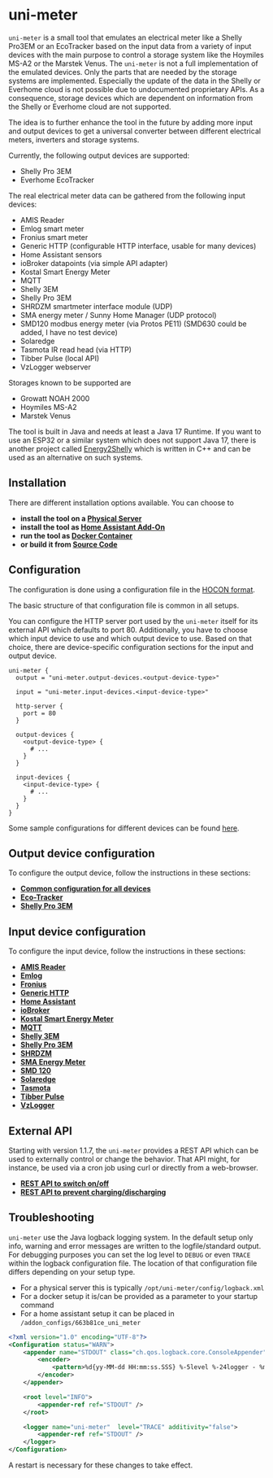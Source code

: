 # uni-meter

`uni-meter` is a small tool that emulates an electrical meter like a Shelly Pro3EM or an EcoTracker based on the
input data from a variety of input devices with the main purpose to control a storage system like the Hoymiles MS-A2
or the Marstek Venus. The `uni-meter` is not a full implementation of the emulated devices. Only the parts that are
needed by the storage systems are implemented. Especially the update of the data in the Shelly or Everhome cloud 
is not possible due to undocumented proprietary APIs. As a consequence, storage devices which are dependent on 
information from the Shelly or Everhome cloud are not supported.

The idea is to further enhance the tool in the future by adding more input and output devices to get a universal
converter between different electrical meters, inverters and storage systems.

Currently, the following output devices are supported:

* Shelly Pro 3EM
* Everhome EcoTracker

The real electrical meter data can be gathered from the following input devices:

- AMIS Reader
- Emlog smart meter
- Fronius smart meter
- Generic HTTP (configurable HTTP interface, usable for many devices)
- Home Assistant sensors
- ioBroker datapoints (via simple API adapter)
- Kostal Smart Energy Meter
- MQTT
- Shelly 3EM
- Shelly Pro 3EM
- SHRDZM smartmeter interface module (UDP)
- SMA energy meter / Sunny Home Manager (UDP protocol)
- SMD120 modbus energy meter (via Protos PE11) (SMD630 could be added, I have no test device)
- Solaredge
- Tasmota IR read head (via HTTP)
- Tibber Pulse (local API) 
- VzLogger webserver

Storages known to be supported are

* Growatt NOAH 2000
* Hoymiles MS-A2
* Marstek Venus

The tool is built in Java and needs at least a Java 17 Runtime. If you want to use an ESP32 or a similar system which 
does not support Java 17, there is another project called [Energy2Shelly](https://github.com/TheRealMoeder/Energy2Shelly_ESP) which is written in C++ and can be used 
as an alternative on such systems. 

## Installation

There are different installation options available. You can choose to 

* **install the tool on a [Physical Server](doc/install/BareMetal.md)**
* **install the tool as [Home Assistant Add-On](doc/install/HomeAssistant.md)**
* **run the tool as [Docker Container](doc/install/Docker.md)**
* **or build it from [Source Code](doc/install/Building.md)** 

## Configuration

The configuration is done using a configuration file in the [HOCON format](https://github.com/lightbend/config/blob/main/HOCON.md). 

The basic structure of that configuration file is common in all setups.

You can configure the HTTP server port used by the ``uni-meter`` itself for its external API which defaults to port 80. 
Additionally, you have to choose which input device to use and which output device to use. Based on that choice, there 
are device-specific configuration sections for the input and output device. 

```hocon
uni-meter {
  output = "uni-meter.output-devices.<output-device-type>"
  
  input = "uni-meter.input-devices.<input-device-type>"

  http-server {
    port = 80
  }
  
  output-devices {
    <output-device-type> {
      # ...
    }
  }

  input-devices {
    <input-device-type> {
      # ...
    }
  }
}
```

Some sample configurations for different devices can be found [here](https://github.com/sdeigm/uni-meter/tree/main/samples).

## Output device configuration

To configure the output device, follow the instructions in these sections:

* **[Common configuration for all devices](doc/output/Common.md)**
* **[Eco-Tracker](doc/output/EcoTracker.md)**
* **[Shelly Pro 3EM](doc/output/ShellyPro3EM.md)**

## Input device configuration

To configure the input device, follow the instructions in these sections:

* **[AMIS Reader](doc/input/AmisReader.md)**
* **[Emlog](doc/input/Emlog.md)**
* **[Fronius](doc/input/Fronius.md)**
* **[Generic HTTP](doc/input/GenericHttp.md)**
* **[Home Assistant](doc/input/HomeAssistant.md)**
* **[ioBroker](doc/input/IoBroker.md)**
* **[Kostal Smart Energy Meter](doc/input/Kostal.md)**
* **[MQTT](doc/input/Mqtt.md)**
* **[Shelly 3EM](doc/input/Shelly3Em.md)**
* **[Shelly Pro 3EM](doc/input/ShellyPro3Em.md)**
* **[SHRDZM](doc/input/ShrDzm.md)**
* **[SMA Energy Meter](doc/input/SmaEnergyMeter.md)**
* **[SMD 120](doc/input/Smd120.md)**
* **[Solaredge](doc/input/Solaredge.md)**
* **[Tasmota](doc/input/Tasmota.md)**
* **[Tibber Pulse](doc/input/TibberPulse.md)**
* **[VzLogger](doc/input/VzLogger.md)**

## External API

Starting with version 1.1.7, the `uni-meter` provides a REST API which can be used to externally control or change the
behavior. That API might, for instance, be used via a cron job using curl or directly from a web-browser.

* **[REST API to switch on/off](doc/api/SwitchOnOff.md)**
* **[REST API to prevent charging/discharging](doc/api/DontChargeDischarge.md)**

## Troubleshooting

`uni-meter` use the Java logback logging system. In the default setup only info, warning and error messages are written
to the logfile/standard output. For debugging purposes you can set the log level to `DEBUG` or even 
`TRACE` within the logback configuration file. The location of that configuration file differs depending on your setup 
type.

* For a physical server this is typically `/opt/uni-meter/config/logback.xml`
* For a docker setup it is/can be provided as a parameter to your startup command
* For a home assistant setup it can be placed in `/addon_configs/663b81ce_uni_meter`

```xml
<?xml version="1.0" encoding="UTF-8"?>
<Configuration status="WARN">
    <appender name="STDOUT" class="ch.qos.logback.core.ConsoleAppender">
        <encoder>
            <pattern>%d{yy-MM-dd HH:mm:ss.SSS} %-5level %-24logger - %msg%n</pattern>
        </encoder>
    </appender>

    <root level="INFO">
        <appender-ref ref="STDOUT" />
    </root>

    <logger name="uni-meter"  level="TRACE" additivity="false">
        <appender-ref ref="STDOUT" />
    </logger>
</Configuration>
```

A restart is necessary for these changes to take effect.

